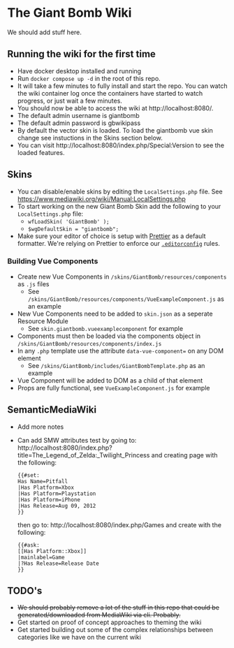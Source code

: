# The Giant Bomb Wiki

We should add stuff here.

## Running the wiki for the first time

- Have docker desktop installed and running
- Run `docker compose up -d` in the root of this repo.
- It will take a few minutes to fully install and start the repo. You can watch the wiki container log once the containers have started to watch progress, or just wait a few minutes.
- You should now be able to access the wiki at http://localhost:8080/.
- The default admin username is giantbomb
- The default admin password is gbwikipass
- By default the vector skin is loaded. To load the giantbomb vue skin change see instuctions in the Skins section below.
- You can visit http://localhost:8080/index.php/Special:Version to see the loaded features.

## Skins

- You can disable/enable skins by editing the `LocalSettings.php` file. See https://www.mediawiki.org/wiki/Manual:LocalSettings.php
- To start working on the new Giant Bomb Skin add the following to your `LocalSettings.php` file:
  - `wfLoadSkin( 'GiantBomb' );`
  - `$wgDefaultSkin = "giantbomb";`
- Make sure your editor of choice is setup with [Prettier](https://prettier.io/docs/install) as a default formatter. We're relying on Prettier to enforce our [`.editorconfig`](https://editorconfig.org/) rules.

### Building Vue Components

- Create new Vue Components in `/skins/GiantBomb/resources/components` as `.js` files
  - See `/skins/GiantBomb/resources/components/VueExampleComponent.js` as an example
- New Vue Components need to be added to `skin.json` as a seperate Resource Module
  - See `skin.giantbomb.vueexamplecomponent` for example
- Components must then be loaded via the components object in `/skins/GiantBomb/resources/components/index.js`
- In any `.php` template use the attribute `data-vue-component=` on any DOM element
  - See `/skins/GiantBomb/includes/GiantBombTemplate.php` as an example
- Vue Component will be added to DOM as a child of that element
- Props are fully functional, see `VueExampleComponent.js` for example

## SemanticMediaWiki
- Add more notes
- Can add SMW attributes test by going to: http://localhost:8080/index.php?title=The_Legend_of_Zelda:_Twilight_Princess and creating page with the following:
  ```
  {{#set:
  Has Name=Pitfall
  |Has Platform=Xbox
  |Has Platform=Playstation
  |Has Platform=iPhone
  |Has Release=Aug 09, 2012
  }}
  ```

  then go to: http://localhost:8080/index.php/Games and create with the following:
  ```
  {{#ask:
  [[Has Platform::Xbox]]
  |mainlabel=Game
  |?Has Release=Release Date 
  }}
  ```
  
## TODO's

- ~~We should probably remove a lot of the stuff in this repo that could be generated/downloaded from MediaWiki via cli. Probably.~~
- Get started on proof of concept approaches to theming the wiki
- Get started building out some of the complex relationships between categories like we have on the current wiki
